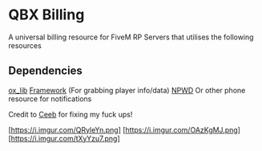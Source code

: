 # QBX Billing
A universal billing resource for FiveM RP Servers that utilises the following resources

## Dependencies
[ox_lib](https://github.com/overextended/ox_lib)
[Framework](https://github.com/Qbox-project/qbx_core) (For grabbing player info/data)
[NPWD](https://github.com/project-error/npwd) Or other phone resource for notifications

Credit to [Ceeb](https://github.com/CeebDev) for fixing my fuck ups!

[https://i.imgur.com/QRyleYn.png]
[https://i.imgur.com/OAzKgMJ.png]
[https://i.imgur.com/tXyYzu7.png]

